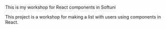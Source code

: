 This is my workshop for React components in Softuni

This project is a workshop for making a list with users using components in React.
